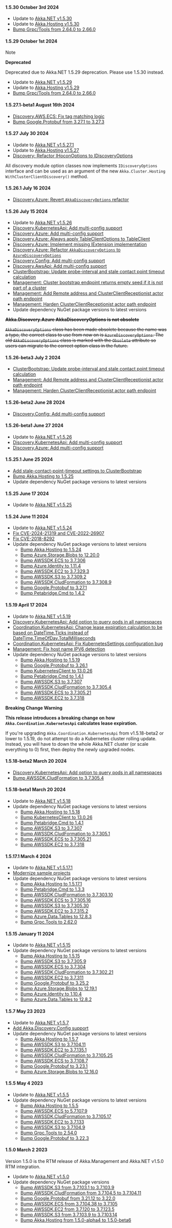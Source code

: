 #### 1.5.30 October 3rd 2024 ####

* Update to [Akka.NET v1.5.30](https://github.com/akkadotnet/akka.net/releases/tag/1.5.30)
* Update to [Akka.Hosting v1.5.30](https://github.com/akkadotnet/Akka.Hosting/releases/tag/1.5.30)
* [Bump Grpc/Tools from 2.64.0 to 2.66.0](https://github.com/akkadotnet/Akka.Management/pull/2734)

#### 1.5.29 October 1st 2024 ####

> [!NOTE]
>
> **Deprecated**
>
> Deprecated due to Akka.NET 1.5.29 deprecation. Please use 1.5.30 instead.

* Update to [Akka.NET v1.5.29](https://github.com/akkadotnet/akka.net/releases/tag/1.5.29)
* Update to [Akka.Hosting v1.5.29](https://github.com/akkadotnet/Akka.Hosting/releases/tag/1.5.29)
* [Bump Grpc/Tools from 2.64.0 to 2.66.0](https://github.com/akkadotnet/Akka.Management/pull/2734)

#### 1.5.27.1-beta1 August 16th 2024 ####

* [Discovery.AWS.ECS: Fix tag matching logic](https://github.com/akkadotnet/Akka.Management/pull/2706)
* [Bump Google.Protobuf from 3.27.1 to 3.27.3](https://github.com/akkadotnet/Akka.Management/pull/2687)

#### 1.5.27 July 30 2024 ####

* Update to [Akka.NET v1.5.27.1](https://github.com/akkadotnet/akka.net/releases/tag/1.5.27.1)
* Update to [Akka.Hosting v1.5.27](https://github.com/akkadotnet/Akka.Hosting/releases/tag/1.5.27)
* [Discovery: Refactor IHoconOptions to IDiscoveryOptions](https://github.com/akkadotnet/Akka.Management/pull/2678)

All discovery module option classes now implements `IDiscoveryOptions` interface and can be used as an argument of the new `Akka.Cluster.Hosting` `WithClusterClientDiscovery()` method.

#### 1.5.26.1 July 16 2024 ####

* [Discovery.Azure: Revert `AkkaDiscoveryOptions` refactor](https://github.com/akkadotnet/Akka.Management/pull/2656)

#### 1.5.26 July 15 2024 ####

* Update to [Akka.NET v1.5.26](https://github.com/akkadotnet/akka.net/releases/tag/1.5.26)
* [Discovery.KubernetesApi: Add multi-config support](https://github.com/akkadotnet/Akka.Management/pull/2596)
* [Discovery.Azure: Add multi-config support](https://github.com/akkadotnet/Akka.Management/pull/2595)
* [Discovery.Azure: Always apply TableClientOptions to TableClient](https://github.com/akkadotnet/Akka.Management/pull/2650)
* [Discovery.Azure: Implement missing IExtension implementation](https://github.com/akkadotnet/Akka.Management/pull/2653)
* [Discovery.Azure: Refactor `AkkaDiscoveryOptions` to `AzureDiscoveryOptions`](https://github.com/akkadotnet/Akka.Management/pull/2654)
* [Discovery.Config: Add multi-config support](https://github.com/akkadotnet/Akka.Management/pull/2604)
* [Discovery.AwsApi: Add multi-config support](https://github.com/akkadotnet/Akka.Management/pull/2651)
* [ClusterBootstrap: Update probe-interval and stale contact point timeout calculation](https://github.com/akkadotnet/Akka.Management/pull/2601)
* [Management: Cluster bootstrap endpoint returns empty seed if it is not part of a cluster](https://github.com/akkadotnet/Akka.Management/pull/2636)
* [Management: Add Remote address and ClusterClientReceptionist actor path endpoint](https://github.com/akkadotnet/Akka.Management/pull/2614)
* [Management: Harden ClusterClientReceptionist actor path endpoint](https://github.com/akkadotnet/Akka.Management/pull/2615)
* Update dependency NuGet package versions to latest versions

~~**Akka.Discovery.Azure AkkaDiscoveryOptions is not obsolete**~~

~~`AkkaDiscoveryOptions` class has been made obsolete because the name was a typo, the correct class to use from now on is `AzureDiscoveryOptions`. The old `AkkaDiscoveryOptions` class is marked with the `Obsolete` attribute so users can migrate to the correct option class in the future.~~

#### 1.5.26-beta3 July 2 2024 ####

* [ClusterBootstrap: Update probe-interval and stale contact point timeout calculation](https://github.com/akkadotnet/Akka.Management/pull/2601)
* [Management: Add Remote address and ClusterClientReceptionist actor path endpoint](https://github.com/akkadotnet/Akka.Management/pull/2614)
* [Management: Harden ClusterClientReceptionist actor path endpoint](https://github.com/akkadotnet/Akka.Management/pull/2615)

#### 1.5.26-beta2 June 28 2024 ####

* [Discovery.Config: Add multi-config support](https://github.com/akkadotnet/Akka.Management/pull/2604)

#### 1.5.26-beta1 June 27 2024 ####

* Update to [Akka.NET v1.5.26](https://github.com/akkadotnet/akka.net/releases/tag/1.5.26)
* [Discovery.KubernetesApi: Add multi-config support](https://github.com/akkadotnet/Akka.Management/pull/2596)
* [Discovery.Azure: Add multi-config support](https://github.com/akkadotnet/Akka.Management/pull/2595)

#### 1.5.25.1 June 25 2024 ####

* [Add stale-contact-point-timeout settings to ClusterBootstrap](https://github.com/akkadotnet/Akka.Management/pull/2589)
* [Bump Akka.Hosting to 1.5.25](https://github.com/akkadotnet/Akka.Management/pull/2572)
* Update dependency NuGet package versions to latest versions 

#### 1.5.25 June 17 2024 ####

* Update to [Akka.NET v1.5.25](https://github.com/akkadotnet/akka.net/releases/tag/1.5.24)

#### 1.5.24 June 11 2024 ####

* Update to [Akka.NET v1.5.24](https://github.com/akkadotnet/akka.net/releases/tag/1.5.24)
* [Fix CVE-2024-21319 and CVE-2022-26907](https://github.com/akkadotnet/Akka.Management/pull/2557)
* [Fix CVE-2018-8292](https://github.com/akkadotnet/Akka.Management/pull/2558)
* Update dependency NuGet package versions to latest versions
  * [Bump Akka.Hosting to 1.5.24](https://github.com/akkadotnet/Akka.Management/pull/2556)
  * [Bump Azure.Storage.Blobs to 12.20.0](https://github.com/akkadotnet/Akka.Management/pull/2501)
  * [Bump AWSSDK.ECS to 3.7.306](https://github.com/akkadotnet/Akka.Management/pull/2552)
  * [Bump Azure.Identity to 1.11.4](https://github.com/akkadotnet/Akka.Management/pull/2545)
  * [Bump AWSSDK.EC2 to 3.7.329.3](https://github.com/akkadotnet/Akka.Management/pull/2553)
  * [Bump AWSSDK.S3 to 3.7.309.2](https://github.com/akkadotnet/Akka.Management/pull/2554)
  * [Bump AWSSDK.CludFormation to 3.7.308.9](https://github.com/akkadotnet/Akka.Management/pull/2555)
  * [Bump Google.Protobuf to 3.27.1](https://github.com/akkadotnet/Akka.Management/pull/2540)
  * [Bump Petabridge.Cmd to 1.4.2](https://github.com/akkadotnet/Akka.Management/pull/2559)

#### 1.5.19 April 17 2024 ####

* Update to [Akka.NET v1.5.19](https://github.com/akkadotnet/akka.net/releases/tag/1.5.19)
* [Discovery.KubernetesApi: Add option to query pods in all namespaces](https://github.com/akkadotnet/Akka.Management/pull/2421)
* [Coordination.KubernetesApi: Change lease expiration calculation to be based on DateTime.Ticks instead of DateTime.TimeOfDay.TotalMilliseconds](https://github.com/akkadotnet/Akka.Management/pull/2474)
* [Coordination.KubernetesApi: Fix KubernetesSettings configuration bug](https://github.com/akkadotnet/Akka.Management/pull/2475)
* [Management: Fix host name IPV6 detection](https://github.com/akkadotnet/Akka.Management/pull/2476)
* Update dependency NuGet package versions to latest versions
  * [Bump Akka.Hosting to 1.5.19](https://github.com/akkadotnet/Akka.Management/pull/2478)
  * [Bump Google.Protobuf to 3.26.1](https://github.com/akkadotnet/Akka.Management/pull/2436)
  * [Bump KubernetesClient to 13.0.26](https://github.com/akkadotnet/Akka.Management/pull/2405)
  * [Bump Petabridge.Cmd to 1.4.1](https://github.com/akkadotnet/Akka.Management/pull/2418)
  * [Bump AWSSDK.S3 to 3.7.307](https://github.com/akkadotnet/Akka.Management/pull/2412)
  * [Bump AWSSDK.CludFormation to 3.7.305.4](https://github.com/akkadotnet/Akka.Management/pull/2430)
  * [Bump AWSSDK.ECS to 3.7.305.21](https://github.com/akkadotnet/Akka.Management/pull/2414)
  * [Bump AWSSDK.EC2 to 3.7.318](https://github.com/akkadotnet/Akka.Management/pull/2417)

**Breaking Change Warning**

**This release introduces a breaking change on how `Akka.Coordination.KubernetesApi` calculates lease expiration.**

If you're upgrading `Akka.Coordination.KubernetesApi` from v1.5.18-beta2 or lower to 1.5.19, do not attempt to do a Kubernetes cluster rolling update. Instead, you will have to down the whole Akka.NET cluster (or scale everything to 0) first, then deploy the newly upgraded nodes.

#### 1.5.18-beta2 March 20 2024 ####

* [Discovery.KubernetesApi: Add option to query pods in all namespaces](https://github.com/akkadotnet/Akka.Management/pull/2421)
* [Bump AWSSDK.CludFormation to 3.7.305.4](https://github.com/akkadotnet/Akka.Management/pull/2430)

#### 1.5.18-beta1 March 20 2024 ####

* Update to [Akka.NET v1.5.18](https://github.com/akkadotnet/akka.net/releases/tag/1.5.18)
* Update dependency NuGet package versions to latest versions
  * [Bump Akka.Hosting to 1.5.18](https://github.com/akkadotnet/Akka.Management/pull/2410)
  * [Bump KubernetesClient to 13.0.26](https://github.com/akkadotnet/Akka.Management/pull/2405)
  * [Bump Petabridge.Cmd to 1.4.1](https://github.com/akkadotnet/Akka.Management/pull/2418)
  * [Bump AWSSDK.S3 to 3.7.307](https://github.com/akkadotnet/Akka.Management/pull/2412)
  * [Bump AWSSDK.CludFormation to 3.7.305.1](https://github.com/akkadotnet/Akka.Management/pull/2416)
  * [Bump AWSSDK.ECS to 3.7.305.21](https://github.com/akkadotnet/Akka.Management/pull/2414)
  * [Bump AWSSDK.EC2 to 3.7.318](https://github.com/akkadotnet/Akka.Management/pull/2417)

#### 1.5.17.1 March 4 2024 ####

* Update to [Akka.NET v1.5.17.1](https://github.com/akkadotnet/akka.net/releases/tag/1.5.17.1)
* [Modernize sample projects](https://github.com/akkadotnet/Akka.Management/pull/2285)
* Update dependency NuGet package versions to latest versions
  * [Bump Akka.Hosting to 1.5.17.1](https://github.com/akkadotnet/Akka.Management/pull/2381)
  * [Bump Petabridge.Cmd to 1.3.3](https://github.com/akkadotnet/Akka.Management/pull/2279)
  * [Bump AWSSDK.CludFormation to 3.7.303.10](https://github.com/akkadotnet/Akka.Management/pull/2373)
  * [Bump AWSSDK.ECS to 3.7.305.16](https://github.com/akkadotnet/Akka.Management/pull/2374)
  * [Bump AWSSDK.S3 to 3.7.305.30](https://github.com/akkadotnet/Akka.Management/pull/2376)
  * [Bump AWSSDK.EC2 to 3.7.315.2](https://github.com/akkadotnet/Akka.Management/pull/2377)
  * [Bump Azure.Data.Tables to 12.8.3](https://github.com/akkadotnet/Akka.Management/pull/2335)
  * [Bump Grpc.Tools to 2.62.0](https://github.com/akkadotnet/Akka.Management/pull/2366)

#### 1.5.15 January 11 2024 ####

* Update to [Akka.NET v1.5.15](https://github.com/akkadotnet/akka.net/releases/tag/1.5.15)
* Update dependency NuGet package versions to latest versions
  * [Bump Akka.Hosting to 1.5.15](https://github.com/akkadotnet/Akka.Management/pull/2271)
  * [Bump AWSSDK.S3 to 3.7.305.9](https://github.com/akkadotnet/Akka.Management/pull/2274)
  * [Bump AWSSDK.ECS to 3.7.304](https://github.com/akkadotnet/Akka.Management/pull/2275)
  * [Bump AWSSDK.CludFormation to 3.7.302.21](https://github.com/akkadotnet/Akka.Management/pull/2277)
  * [Bump AWSSDK.EC2 to 3.7.311](https://github.com/akkadotnet/Akka.Management/pull/2257)
  * [Bump Google.Protobuf to 3.25.2](https://github.com/akkadotnet/Akka.Management/pull/2264)
  * [Bump Azure.Storage.Blobs to 12.19.1](https://github.com/akkadotnet/Akka.Management/pull/2171)
  * [Bump Azure.Identity to 1.10.4](https://github.com/akkadotnet/Akka.Management/pull/2262)
  * [Bump Azure.Data.Tables to 12.8.2](https://github.com/akkadotnet/Akka.Management/pull/2250)

#### 1.5.7 May 23 2023 ####

* Update to [Akka.NET v1.5.7](https://github.com/akkadotnet/akka.net/releases/tag/1.5.7)
* [Add Akka.Discovery.Config support](https://github.com/akkadotnet/Akka.Management/pull/1758)
* Update dependency NuGet package versions to latest versions
  * [Bump Akka.Hosting to 1.5.7](https://github.com/akkadotnet/Akka.Management/pull/1770)
  * [Bump AWSSDK.S3 to 3.7.104.11](https://github.com/akkadotnet/Akka.Management/pull/1734)
  * [Bump AWSSDK.EC2 to 3.7.135.1](https://github.com/akkadotnet/Akka.Management/pull/1769)
  * [Bump AWSSDK.CludFormation to 3.7.105.25](https://github.com/akkadotnet/Akka.Management/pull/1767)
  * [Bump AWSSDK.ECS to 3.7.108.7](https://github.com/akkadotnet/Akka.Management/pull/1768)
  * [Bump Google.Protobuf to 3.23.1](https://github.com/akkadotnet/Akka.Management/pull/1755)
  * [Bump Azure.Storage.Blobs to 12.16.0](https://github.com/akkadotnet/Akka.Management/pull/1594)

#### 1.5.5 May 4 2023 ####

* Update to [Akka.NET v1.5.5](https://github.com/akkadotnet/akka.net/releases/tag/1.5.5)
* Update dependency NuGet package versions to latest versions
  * [Bump Akka.Hosting to 1.5.5](https://github.com/akkadotnet/Akka.Management/pull/1727)
  * [Bump AWSSDK.ECS to 5.7.107.9](https://github.com/akkadotnet/Akka.Management/pull/1724)
  * [Bump AWSSDK.CludFormation to 3.7.105.17](https://github.com/akkadotnet/Akka.Management/pull/1721)
  * [Bump AWSSDK.EC2 to 3.7.133](https://github.com/akkadotnet/Akka.Management/pull/1725)
  * [Bump AWSSDK.S3 to 3.7.104.9](https://github.com/akkadotnet/Akka.Management/pull/1722)
  * [Bump Grpc.Tools to 2.54.0](https://github.com/akkadotnet/Akka.Management/pull/1660)
  * [Bump Google.Protobuf to 3.22.3](https://github.com/akkadotnet/Akka.Management/pull/1613)

#### 1.5.0 March 2 2023 ####

Version 1.5.0 is the RTM release of Akka.Management and Akka.NET v1.5.0 RTM integration.

* Update to [Akka.NET v1.5.0](https://github.com/akkadotnet/akka.net/releases/tag/1.5.0)
* Update dependency NuGet package versions
  * [Bump AWSSDK.S3 from 3.7.103.1 to 3.7.103.9](https://github.com/akkadotnet/Akka.Management/pull/1318)
  * [Bump AWSSDK.CludFormation from 3.7.104.5 to 3.7.104.11](https://github.com/akkadotnet/Akka.Management/pull/1275)
  * [Bump Google.Protobuf from 3.21.12 to 3.22.0](https://github.com/akkadotnet/Akka.Management/pull/1343)
  * [Bump AWSSDK.ECS from 3.7.104.38 to 3.7.105](https://github.com/akkadotnet/Akka.Management/pull/1385)
  * [Bump AWSSDK.EC2 from 3.7.120 to 3.7.123.5](https://github.com/akkadotnet/Akka.Management/pull/1368)
  * [Bump AWSSDK.S3 from 3.7.103.9 to 3.7.103.14](https://github.com/akkadotnet/Akka.Management/pull/1374)
  * [Bump Akka.Hosting from 1.5.0-alpha4 to 1.5.0-beta6](https://github.com/akkadotnet/Akka.Management/pull/1397)
